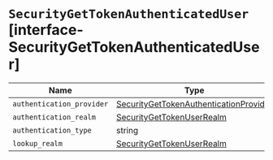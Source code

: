 # `SecurityGetTokenAuthenticatedUser` [interface-SecurityGetTokenAuthenticatedUser]

| Name | Type | Description |
| - | - | - |
| `authentication_provider` | [SecurityGetTokenAuthenticationProvider](./SecurityGetTokenAuthenticationProvider.md) | &nbsp; |
| `authentication_realm` | [SecurityGetTokenUserRealm](./SecurityGetTokenUserRealm.md) | &nbsp; |
| `authentication_type` | string | &nbsp; |
| `lookup_realm` | [SecurityGetTokenUserRealm](./SecurityGetTokenUserRealm.md) | &nbsp; |
